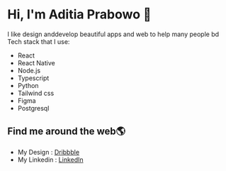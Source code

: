 # Hi, I'm Aditia Prabowo 👋 

I like design anddevelop beautiful apps and web to help many people
bd
Tech stack that I use:
* React
* React Native
* Node.js
* Typescript
* Python
* Tailwind css
* Figma
* Postgresql

## Find me around the web🌎 
- My Design : <a href="https://dribbble.com/aditiaprabowo"> Dribbble</a> 
- My Linkedin : <a href="https://www.linkedin.com/in/aditia-prabowo-109a00228/">LinkedIn</a> 
